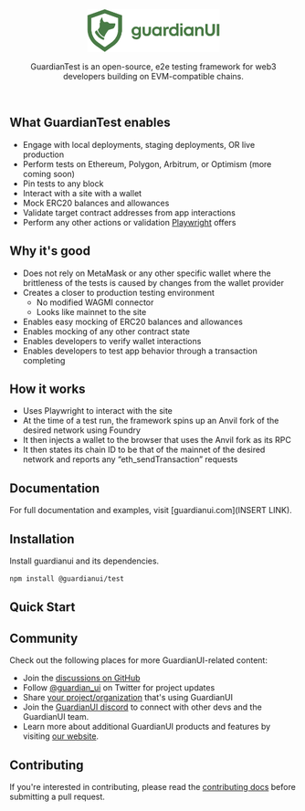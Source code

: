 <p align="center">
  <picture>
    <source media="(prefers-color-scheme: dark)" srcset="https://github.com/GuardianUI/landing-page/blob/main/assets/images/logo.png">
    <img alt="guardianui logo" src="https://github.com/GuardianUI/landing-page/blob/main/assets/images/logo.png" width="auto" height="75">
  </picture>
</p>

<p align="center">
  GuardianTest is an open-source, e2e testing framework for web3 developers building on EVM-compatible chains.
<p>

<br>

## What GuardianTest enables

- Engage with local deployments, staging deployments, OR live production
- Perform tests on Ethereum, Polygon, Arbitrum, or Optimism (more coming soon)
- Pin tests to any block
- Interact with a site with a wallet
- Mock ERC20 balances and allowances
- Validate target contract addresses from app interactions
- Perform any other actions or validation [Playwright](https://github.com/microsoft/playwright) offers

## Why it's good

- Does not rely on MetaMask or any other specific wallet where the brittleness of the tests is caused by changes from the wallet provider
- Creates a closer to production testing environment
  - No modified WAGMI connector
  - Looks like mainnet to the site
- Enables easy mocking of ERC20 balances and allowances
- Enables mocking of any other contract state
- Enables developers to verify wallet interactions
- Enables developers to test app behavior through a transaction completing

## How it works

- Uses Playwright to interact with the site
- At the time of a test run, the framework spins up an Anvil fork of the desired network using Foundry
- It then injects a wallet to the browser that uses the Anvil fork as its RPC 
- It then states its chain ID to be that of the mainnet of the desired network and reports any “eth_sendTransaction” requests


## Documentation

For full documentation and examples, visit [guardianui.com](INSERT LINK).

## Installation

Install guardianui and its dependencies.

```bash
npm install @guardianui/test
```

## Quick Start
  
## Community

Check out the following places for more GuardianUI-related content:

- Join the [discussions on GitHub](https://github.com/GuardianUI/guardianui/discussions)
- Follow [@guardian_ui](https://twitter.com/guardian_ui) on Twitter for project updates
- Share [your project/organization](https://github.com/GuardianUI/guardianui/discussions/2) that's using GuardianUI
- Join the [GuardianUI discord](https://discord.gg/TkfeTpfYxx) to connect with other devs and the GuardianUI team.
- Learn more about additional GuardianUI products and features by visiting [our website](https://www.guardianui.com/). 

## Contributing

If you're interested in contributing, please read the [contributing docs](https://github.com/GuardianUI/guardianui/blob/main/CONTRIBUTING.md) before submitting a pull request.
